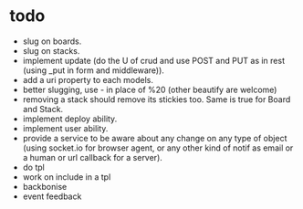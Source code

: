 # todo
- slug on boards.
- slug on stacks.
- implement update (do the U of crud and use POST and PUT as in rest (using _put in form and middleware)).
- add a uri property to each models.
- better slugging, use - in place of %20 (other beautify are welcome)
- removing a stack should remove its stickies too. Same is true for Board and Stack.
- implement deploy ability.
- implement user ability.
- provide a service to be aware about any change on any type of object (using socket.io for browser agent, or any other kind of notif as email or a human or url callback for a server).
- do tpl
- work on include in a tpl
- backbonise
- event feedback
